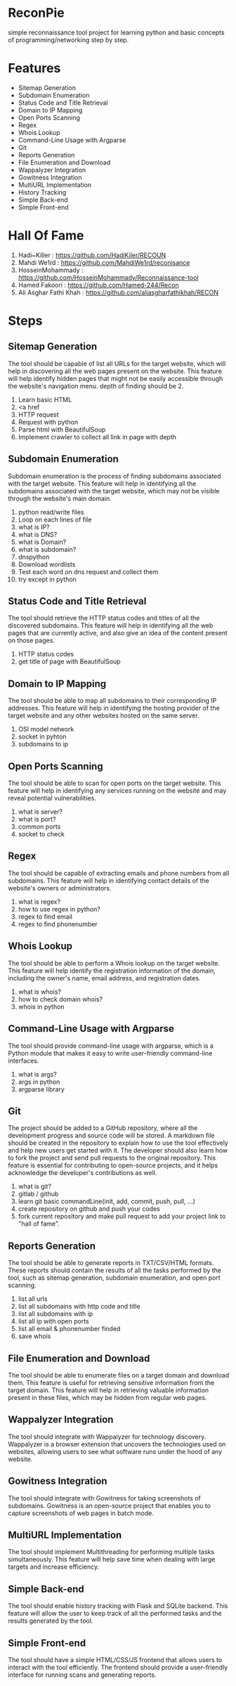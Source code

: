 # ReconPie
simple reconnaissance tool project for learning python and basic concepts of programming/networking step by step.

# Features
- Sitemap Generation
- Subdomain Enumeration
- Status Code and Title Retrieval
- Domain to IP Mapping
- Open Ports Scanning
- Regex
- Whois Lookup
- Command-Line Usage with Argparse
- Git
- Reports Generation
- File Enumeration and Download
- Wappalyzer Integration
- Gowitness Integration
- MultiURL Implementation
- History Tracking
- Simple Back-end
- Simple Front-end


# Hall Of Fame

1. Hadi~Killer  : https://github.com/HadiKiler/RECOUN 
2. Mahdi We1rd  : https://github.com/MahdiWe1rd/reconisance 
3. HosseinMohammady  : https://github.com/HosseinMohammady/Reconnaissance-tool
4. Hamed Fakoori  : https://github.com/Hamed-244/Recon
5. Ali Asghar Fathi Khah : https://github.com/aliasgharfathikhah/RECON

# Steps

## Sitemap Generation
The tool should be capable of list all URLs  for the target website, which will help in discovering all the web pages present on the website. This feature will help identify hidden pages that might not be easily accessible through the website's navigation menu. depth of finding should be 2.
1. Learn basic HTML
2. <a href
3. HTTP request 
4. Request with python
5. Parse html with BeautifulSoup
6. Implement crawler to collect all link in page with depth


## Subdomain Enumeration
Subdomain enumeration is the process of finding subdomains associated with the target website. This feature will help in identifying all the subdomains associated with the target website, which may not be visible through the website's main domain.

1. python read/write files
2. Loop on each lines of file
3. what is IP? 
4. what is DNS?
5. what is Domain?
6. what is subdomain?
7. dnspython
8. Download wordlists
9. Test each word on dns request and collect them
10. try except in python
## Status Code and Title Retrieval
The tool should retrieve the HTTP status codes and titles of all the discovered subdomains. This feature will help in identifying all the web pages that are currently active, and also give an idea of the content present on those pages.
1. HTTP status codes
2. get title of page with BeautifulSoup

## Domain to IP Mapping
The tool should be able to map all subdomains to their corresponding IP addresses. This feature will help in identifying the hosting provider of the target website and any other websites hosted on the same server.
1. OSI model network
2. socket in pyhton
3. subdomains to ip

## Open Ports Scanning
The tool should be able to scan for open ports on the target website. This feature will help in identifying any services running on the website and may reveal potential vulnerabilities.
1. what is server?
2. what is port?
3. common ports
4. socket to check

## Regex
The tool should be capable of extracting emails and phone numbers from all subdomains. This feature will help in identifying contact details of the website's owners or administrators.
1. what is regex?
2. how to use regex in python?
3. regex to find email
4. regex to find phonenumber

## Whois Lookup
The tool should be able to perform a Whois lookup on the target website. This feature will help identify the registration information of the domain, including the owner's name, email address, and registration dates.
1. what is whois?
2. how to check domain whois? 
3. whois in python
## Command-Line Usage with Argparse
The tool should provide command-line usage with argparse, which is a Python module that makes it easy to write user-friendly command-line interfaces.
1. what is args?
2. args in python
3. argparse library


## Git
The project should be added to a GitHub repository, where all the development progress and source code will be stored.
A markdown file should be created in the repository to explain how to use the tool effectively and help new users get started with it.
The developer should also learn how to fork the project and send pull requests to the original repository. This feature is essential for contributing to open-source projects, and it helps acknowledge the developer's contributions as well.

1. what is git?
2. gitlab / github
3. learn git basic commandLine(init, add, commit, push, pull, ...)
4. create repository on github and push your codes
5. fork current repository and make pull request to add your project link to "hall of fame".

## Reports Generation
The tool should be able to generate reports in TXT/CSV/HTML formats. These reports should contain the results of all the tasks performed by the tool, such as sitemap generation, subdomain enumeration, and open port scanning.

1. list all urls
2. list all subdomains with http code and title
3. list all subdomains with ip
4. list all ip with open ports
5. list all email & phonenumber finded
6. save whois 


## File Enumeration and Download
The tool should be able to enumerate files on a target domain and download them. This feature is useful for retrieving sensitive information from the target domain.
 This feature will help in retrieving valuable information present in these files, which may be hidden from regular web pages.

## Wappalyzer Integration
The tool should integrate with Wappalyzer for technology discovery. Wappalyzer is a browser extension that uncovers the technologies used on websites, allowing users to see what software runs under the hood of any website.

## Gowitness Integration
The tool should integrate with Gowitness for taking screenshots of subdomains. Gowitness is an open-source project that enables you to capture screenshots of web pages in batch mode.


## MultiURL Implementation
The tool should implement Multithreading for performing multiple tasks simultaneously. This feature will help save time when dealing with large targets and increase efficiency.

## Simple Back-end
The tool should enable history tracking with Flask and SQLite backend. This feature will allow the user to keep track of all the performed tasks and the results generated by the tool.

## Simple Front-end
The tool should have a simple HTML/CSS/JS frontend that allows users to interact with the tool efficiently. The frontend should provide a user-friendly interface for running scans and generating reports.

